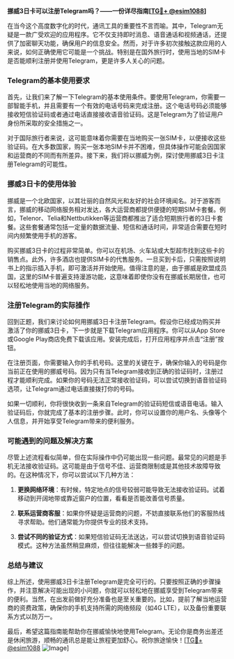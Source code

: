 **挪威3日卡可以注册Telegram吗？——一份详尽指南[[TG💪+ @esim1088](https://t.me/s/esim1088)]**

在当今这个高度数字化的时代，通讯工具的重要性不言而喻。其中，Telegram无疑是一款广受欢迎的应用程序。它不仅支持即时消息、语音通话和视频通话，还提供了加密聊天功能，确保用户的信息安全。然而，对于许多初次接触这款应用的人来说，如何正确使用它可能是一个挑战。特别是在国外旅行时，使用当地的SIM卡是否能顺利注册并使用Telegram，更是许多人关心的问题。

### Telegram的基本使用要求

首先，让我们来了解一下Telegram的基本使用条件。要使用Telegram，你需要一部智能手机，并且需要有一个有效的电话号码来完成注册。这个电话号码必须能够接收短信验证码或者通过电话直接接收语音验证码。这是Telegram为了验证用户身份所采取的安全措施之一。

对于国际旅行者来说，这可能意味着你需要在当地购买一张SIM卡，以便接收这些验证码。在大多数国家，购买一张本地SIM卡并不困难，但具体操作可能会因国家和运营商的不同而有所差异。接下来，我们将以挪威为例，探讨使用挪威3日卡注册Telegram的可能性。

### 挪威3日卡的使用体验

挪威是一个北欧国家，以其壮丽的自然风光和友好的社会环境闻名。对于游客而言，挪威的移动网络服务相对发达，各大运营商都提供便捷的短期SIM卡套餐。例如，Telenor、Telia和Nettbutikken等运营商都推出了适合短期旅行者的3日卡套餐。这些套餐通常包括一定量的数据流量、短信和通话时间，非常适合需要在短时间内频繁使用手机的游客。

购买挪威3日卡的过程非常简单。你可以在机场、火车站或大型超市找到这些卡的销售点。此外，许多酒店也提供SIM卡的代售服务。一旦买到卡后，只需按照说明书上的指示插入手机，即可激活并开始使用。值得注意的是，由于挪威是欧盟成员国，这里的SIM卡普遍支持漫游功能，这意味着即使你没有在挪威长期居住，也可以轻松地使用当地的网络服务。

### 注册Telegram的实际操作

回到正题，我们来讨论如何用挪威3日卡注册Telegram。假设你已经成功购买并激活了你的挪威3日卡，下一步就是下载Telegram应用程序。你可以从App Store或Google Play商店免费下载该应用。安装完成后，打开应用程序并点击“注册”按钮。

在注册页面，你需要输入你的手机号码。这里的关键在于，确保你输入的号码是你当前正在使用的挪威号码。因为只有当Telegram接收到正确的验证码时，注册过程才能顺利完成。如果你的号码无法正常接收验证码，可以尝试切换到语音验证码选项，让Telegram通过电话直接拨打你的号码。

如果一切顺利，你将很快收到一条来自Telegram的验证码短信或语音电话。输入验证码后，你就完成了基本的注册步骤。此时，你可以设置你的用户名、头像等个人信息，并开始享受Telegram带来的便利服务。

### 可能遇到的问题及解决方案

尽管上述流程看似简单，但在实际操作中仍可能出现一些问题。最常见的问题是手机无法接收验证码。这可能是由于信号不佳、运营商限制或是其他技术故障导致的。在这种情况下，你可以尝试以下几种方法：

1. **更换网络环境**：有时候，特定地点的信号较弱可能导致无法接收验证码。试着移动到开阔地带或靠近窗户的位置，看看是否能改善信号质量。
   
2. **联系运营商客服**：如果你怀疑是运营商的问题，不妨直接联系他们的客服热线寻求帮助。他们通常能为你提供专业的技术支持。

3. **尝试不同的验证方式**：如果短信验证码无法送达，可以尝试切换到语音验证码模式。这种方法虽然稍显麻烦，但往往能解决一些棘手的问题。

### 总结与建议

综上所述，使用挪威3日卡注册Telegram是完全可行的。只要按照正确的步骤操作，并注意解决可能出现的小问题，你就可以轻松地在挪威享受到Telegram带来的便利。当然，在出发前做好充分准备也是至关重要的。比如，提前了解当地运营商的资费政策，确保你的手机支持所需的网络频段（如4G LTE），以及备份重要联系方式以防万一。

最后，希望这篇指南能帮助你在挪威愉快地使用Telegram。无论你是商务出差还是休闲旅游，顺畅的通讯总是能让旅程更加舒心。祝你旅途愉快！[[TG💪+ @esim1088](https://t.me/s/esim1088) ![Image](https://i.postimg.cc/4NQfJmqS/Snipaste-2025-05-13-00-14-12.png)]